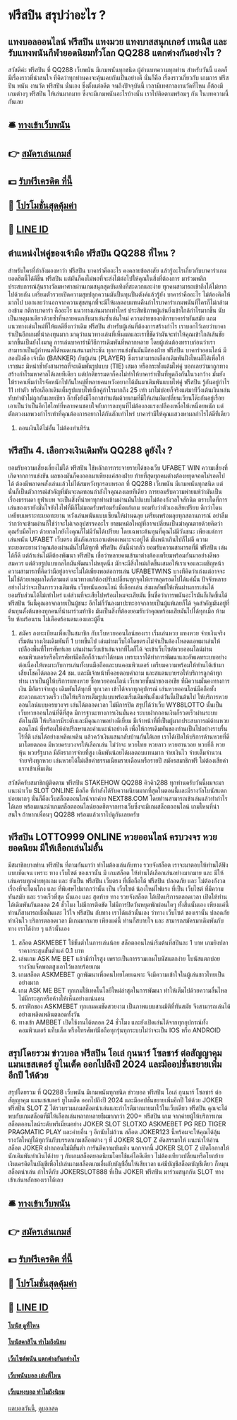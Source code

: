 # ฟรีสปิน สรุปว่าอะไร ?
## แทงบอลออนไลน์ ฟรีสปิน แทงมวย แทงบาสสนุกเกอร์ เทนนิส และรับแทงพนันกีฬายอดนิยมทั่วโลก QQ288 แตกต่างกันอย่างไร ?
สวัสดีค่ะ ฟรีสปิน ที่ QQ288 เว็บพนัน มีเกมพนันทุกชนิด ผู้อ่านบทความทุกท่าน สำหรับวันนี้ แอดก็มีเรื่องราวที่น่าสนใจ ที่คิดว่าทุกท่านคงจะคุ้นเคยกันเป็นอย่างดี นั่นก็คือ เรื่องราวเกี่ยวกับ เกมการ ฟรีสปิน พนัน งานวัด ฟรีสปิน นั่นเอง ซึ่งตั้งแต่อดีต จนถึงปัจจุบันนี้ เวลามีเทศกาลงานวัดที่ไหน ก็ต้องมีเกมต่างๆ ฟรีสปิน ให้เล่นมากมาย ซึ่งจะมีเกมพนันอะไรบ้างนั้น เราไปติดตามพร้อมๆ กัน ในบทความนี้กันเลย

## 🛎 [ทางเข้าเว็บพนัน](https://bit.ly/3SdLNi2)
## 👉 [สมัครเล่นเกมส์](https://bit.ly/3SdLNi2)
## 💵 [รับฟรีเครดิต ที่นี้](https://bit.ly/3dyRKHj)
## 👑 [โปรโมชั่นสุดคุ้มค่า](https://bit.ly/3dyRKHj)
## 📱 [LINE ID](https://bit.ly/3dyRKHj)

## ตำแหน่งไพ่คู่ของเจ้ามือ ฟรีสปิน QQ288 ที่ไหน ?
สำหรับใครที่กำลังมองหาว่า ฟรีสปิน บาคาร่าคืออะไร คงคลายข้อสงสัย แล้วรู้อะไรเกี่ยวกับบาคาร่าเกมยอดฮิตนี้ได้ดีขึ้น ฟรีสปิน แต่มันก็คงไม่พอที่จะส่งไม้ต่อไปให้คุณในสิ่งที่ต้องการ มาร่วมพลิกประสบการณ์ลุ้นรางวัลมหาศาลผ่านเกมสนุกสุดบันเทิงที่สะดวกและง่าย ทุกคนสามารถเข้าถึงได้ไม่ยากไปด้วยกัน เตรียมตัวรวยเปิดความสุขปลุกความมันปั้นทุนปั่นตังค์แล้วรู้ยัง บาคาร่าคืออะไร ไม่ต้องคิดให้มากไป บอกเลยว่านอกจากความสุขสนุกที่จะมีให้ผลตอบแทนคืนกำไรบาคาร่าเกมพนันที่ใครก็ไม่กล้ามองข้าม
กติกาบาคาร่า คืออะไร แนวทางเล่นมากเท่าไหร่ ประสิทธิภาพผู้เล่นยิ่งเข้าใกล้กำไรมากขึ้น นับเป็นเหตุผลเดียวด้วยซ้ำที่หลายคนกลับมาเล่นซ้ำเล่นใหม่ ความง่ายของกติกาบาคาร่าทันสมัย แถมแนวทางเล่นใหม่ที่ให้ผลดียิ่งกว่าเดิม ฟรีสปิน สำหรับผู้เล่นที่ต้องการสร้างกำไร เราบอกไว้เลยว่าบาคาร่าเป็นอีกเกมที่น่าลงทุนมาก มาดุว่าแนวทางเล่นที่เห็นผลและเราชี้ชัดว่ามันจะทำให้คุณเข้าใกล้เส้นชัยมากขึ้นเป็นยังไงมาดู การเล่นบาคาร่ามีวิธีการเดิมพันที่หลากหลาย โดยผู้เล่นต้องทราบก่อนว่าเราสามารถเป็นผู้กำหนดได้หมดบนสนามประชัน ทุกการแข่งขันมันมีสองฝ่าย ฟรีสปิน บาคาร่าออนไลน์ มีสองฝั่งคือ เจ้ามือ (BANKER) กับผู้เล่น (PLAYER) ซึ่งเราสามารถเลือกเดิมพันฝั่งไหนก็ได้เพื่อให้เราชนะ มิหนำซ้ำยังสามารถที่จะเดิมพันรูปแบบ (TIE) เสมอ หรือกระทั่งแต้มไพ่คู่ บอกเลยว่ามาถูกทางสร้างกำไรมหาศาลได้เลยทีเดียว แต่ปกติธรรมดาก็คงไม่ทำให้บาคาร่าเป็นที่พูดถึงกันในวงกว้าง มันยังให้ราคาเพิ่มกำไรจัดหนักไปกันใหญ่ที่หลายคนหวังอยากได้มันมาเดิมพันแบบไพ่คู่ ฟรีสปิน รู้กันอยู่กำไร 11 เท่าตัว หรือเลือกเดินเต็มรูปแบบไพ่เบิ้ลคู่กำไรมากถึง 25 เท่า มาไม่บ่อยก็จริงแต่มาทีวิ่งเต้นเงินหล่นทับทำตัวไม่ถูกกันเลยเชียว อีกทั้งยังมีโอกาสทำแต้มด้วยเกมที่มีให้เล่นผัดเปลี่ยนเวียนโต๊ะกันอยู่เรื่อย เอาเป็นว่าเป็นอีกไฮไลท์ที่หลายคนชอบใจกับการลงทุนที่ไม่ต้องลงแรงเปลืองเหงื่อให้เหนื่อยหนัก แต่ตักตวงผลพวงกำไรเท่าที่คุณต้องการอยากได้กันสักเท่าไหร่ บาคาร่ามีให้คุณแสวงหาผลกำไรได้ดีทีเดียว
1. ถอนเงินได้ไม่อั้น ไม่ต้องทำเทิร์น

## ฟรีสปิน 4. เลือกวงเงินเดิมพัน QQ288 ดูยังไง ?
ยอมรับความเสี่ยงเลี่ยงไม่ได้ ฟรีสปิน ใช้หลักการกระจายรายได้ของเว็บ UFABET WIN ความเสี่ยงที่เกิดจากการแข่งขัน ผลของมันก็คงออกมาเพียงแค่สองฝ่าย ท้ายที่สุดทุกคนต่างต้องหยุดจอดไม่รอดไปได้ ต้องมีพลาดพลั้งเล่นแล้วไม่ได้สมหวังทุกรอบหรอก ที่ QQ288 เว็บพนัน มีเกมพนันทุกชนิด แต่นั่นก็เป็นตัวการณ์สำคัญที่มันจะลดทอนกำลังใจคุณลงเลยทีเดียว การยอมรับความพ่ายแพ้ว่ามันเป็นเรื่องธรรมดา ยูฟ่าเบท จะเป็นสิ่งที่นำพาทุกท่านข้ามผ่านมันไปแบบไม่ต้องกังวลใจสักนิด ตราบใดที่การเล่นของเรายังมั่นใจยังไงไฟที่มีก็ไม่มอดรับพร้อมรับมือแก้เกม
ยอมรับว่าตัวเองเสียเปรียบ ดีกว่าโดนเหยียบเพราะทะเยอทะยาน หวังเล่นพนันแบบเซียนให้ผ่านฉลุย เตรียมพร้อมลุยทุกสถานการณ์ อย่าลืมว่ากว่าจะข้ามผ่านก็ใช่ว่าจะไม่เจออุปสรรคอะไร ยาขมหม้อใหญ่ที่อาจเปลี่ยนเป็นฆ่าคุณตายด้วยคิดว่าคุณรับมือไหว ด้วยกลไกยังไงคุณก็ไม่มีวันได้เปรียบ โดยเฉพาะต้นทุนที่คุณไม่มีวันชนะ เพียงแต่การเล่นพนัน UFABET เว็บตรง มันลัดเลาะเอาแต่พอเหมาะจะอยู่ได้ มั่นหน้าเกินไปก็ไม่ดี ความทะเยอทะยานว่าคุณต้องผ่านมันไปได้ทุกที ฟรีสปิน อันนี้น่ากลัว
ยอมรับความสามารถที่มี ฟรีสปิน เล่นได้ก็ดี แต่ถ้าเล่นไม่ดีต้องพัฒนา ฟรีสปิน เชื่อว่าหลายคนเข้ามาต่างต้องเตรียมพร้อมกันมาอย่างดีพอสมควร แต่ด้วยรูปแบบกลไกมันพัฒนาไม่หยุดนิ่ง มักจะมีสิ่งใหม่เกิดขึ้นเสมอให้เราเจอและเผชิญหน้า ความสามารถที่คิดว่ามีอยู่อาจจะไม่ได้เพียงพอต่อการเล่น UFABETWINS บางทีคิดว่าเก่งแต่อาจจะไม่ใช่ด้วยเหตุผลใดก็ตามแต่ แนวทางแก้ต้องปรับเปลี่ยนทุกจุดให้เราหลุดรอดไปได้แค่นั้น ปัจจัยหลายอย่างไม่ว่าจะเป็นการวางเดิมพัน เว็บพนันออนไลน์ ที่เลือกเล่น ส่งผลลัพธ์ให้เห็นผ่านการเล่นได้
ยอมรับส่วนได้ไม่เท่าไหร่ แต่ส่วนที่จะเสียไปพร้อมไหมจะเสียมัน ขึ้นชื่อว่าการพนันอะไรมันก็เกิดขึ้นได้ ฟรีสปิน วันนี้คุณอาจกลายเป็นผู้ชนะ อีกไม่กี่วันลงมาปะทะอาจกลายเป็นผู้แพ้เลยก็ได้ จุดสำคัญมันอยู่ที่ต้นทุนตั้งต้นของทุกคนที่นำมาร่วมท้าชิง มันเป็นสิ่งที่ต้องยอมรับว่าคุณพร้อมเสียมันไปได้ทุกเมื่อ ห้ามรีบ ห้ามร้อนรน ไม่เดือดร้อนตนเองและผู้อื่น
1. สมัคร ลงทะเบียนเพื่อเป็นสมาชิก กับเว็บหวยออนไลน์ของเรา เริ่มเล่นหวย แทงหวย จ่ายเงินจริง เริ่มต้นวางเงินเดิมพันที่ 1 บาทขึ้นไป เล่นผ่านเว็บได้โดยตรงไม่จำเป็นต้องโหลดแอพมาเล่นให้เปลืองพื้นที่โทรศัพท์เลย เล่นผ่านเว็บเข้าเล่นจากที่ใดก็ได้ จะเข้าเว็บไซต์หวยออนไลน์ผ่านคอมพิวเตอร์หรือโทรศัพท์มือถือก็ล้วนทำได้หมด เพราะเราได้ทำการพัฒนาและอัพเดทระบบอย่างต่อเนื่องให้เหมาะกับการเล่นทั้งบนมือถือและบนคอมพิวเตอร์ เตรียมความพร้อมให้ท่านได้เข้ามาเสี่ยงโชคได้ตลอด 24 ชม. และมีเจ้าหน้าที่คอยตอบคำถาม และสแตนบายรอให้บริการลูกค้าทุกท่าน เราเป็นผู้ให้บริการแทงหวย ซื้อหวยออนไลน์ เว็บหวยชั้นนำของเอเชีย ที่มีความมั่นคงทางการเงิน มีอัตราจ่ายสูง เดิมพันได้ทุกที่ ทุกเวลา เข้าได้จากทุกอุปกรณ์ เล่นหวยออนไลน์มือถือทั้งสะดวกและรวดเร็ว เปิดให้บริการเต็มรูปแบบพร้อมเริ่มเดิมพันตั้งแต่วันนี้เป็นต้นไป ให้บริการหวยออนไลน์แบบครบวงจร เล่นได้ตลอดเวลา ไม่มีการปิด สรุปได้ว่าเว็บ WY88LOTTO นั้นเป็น เว็บหวยออนไลน์ที่ดีที่สุด มีการฐานะทางการเงินมั่นคง ระบบฝากถอนเงินก็รวดเร็วผ่านระบบอัตโนมัติ ให้บริการมีระดับและมีคุณภาพอย่างดีเยี่ยม มีเจ้าหน้าที่ที่เป็นผู้มากประสบการณ์ด้านหวยออนไลน์ ที่พร้อมให้คำปรึกษาและคำแนะนำอย่างดี เพื่อให้การเดิมพันของท่านเป็นไปอย่างราบรื่น ไร้ที่ติ เล่นได้อย่างเพลิดเพลิน แล้วคว้าเงินแสนกลับบ้านกันได้เลย เราได้เปิดให้บริการด้านหวยที่ดีมาโดยตลอด มีหวยครบวงจรให้เลือกเล่น ไม่ว่าจะ หวยไทย หวยลาว หวยฮานวอย หวยยี่กี หวยหุ้น หวยรัฐบาล มีอัตราการจ่ายที่สูง เดิมพันน้อยได้ผลตอบแทนมาก จ่ายเงินไว จ่ายเต็มจำนวน จ่ายจริงทุกหวย เล่นหวยได้ไม่เสียค่าธรรมเนียมรายเดือนหรือรายปี สมัครสมาชิกฟรี ไม่ต้องเสียค่าแรกเข้าเพิ่มเติม

สวัสดีครับสมาชิกผู้ติดตาม ฟรีสปิน STAKEHOW QQ288 คิวคิว288 ทุกท่านครับวันนี้ผมจะมาแนะนำเว็บ SLOT ONLINE มือถือ ที่กำลังได้รับความนิยมมากที่สุดในตอนนี้และมีรางวัลโบนัสแตกบ่อยมากๆ นั่นก็คือเว็บสล็อตออนไลน์จากค่าย NEXT88.COM โดยท่านสามารถเข้าเล่นแล้วทำกำไรได้เลย พร้อมแนะนำเกมสล็อตออนไลน์ยอดฮิตจากทางเว็บซึ่งจะมีเกมสล็อตออนไลน์ เกมไหนที่น่าสนใจ ถ้าหากเพื่อนๆ QQ288 พร้อมแล้วเราไปดูกันเลยครับ

## ฟรีสปิน LOTTO999 ONLINE หวยออนไลน์ ครบวงจร หวยยอดนิยม มีให้เลือกเล่นไม่อั้น
มีสมาชิกบางท่าน ฟรีสปิน ที่ถามกันมาว่า ทำไมต้องเล่นกับทาง รวยจังสล็อต เราจะมาตอบให้ท่านได้ฟังแบบชัดเจน เพราะ ทาง เว็บไซต์ ของเรานั้น มี เกมสล็อต ให้ท่านได้เลือกเล่นอย่างมากมาย และ มีให้เล่นครบทุกค่ายทุกเกม และ ยังเป็น ฟรีสปิน เว็บตรง ที่เชื่อถือได้ ฟรีสปิน ปลอดภัย และ ไม่ต้องกังวล เรื่องที่จะโดนโกง และ ที่พิเศษไปมากกว่านั้น เป็น เว็บไซต์ น้องใหม่ไฟแรง ที่เป็น เว็บไซต์ ที่มีความทันสมัย และ รวดเร็วที่สุด นั้นเอง และ สุดท้าย ทาง รวยจังสล็อต ได้เปิดบริการตลอดเวลา เปิดให้ท่านได้เดิมพันกันตลอด 24 ชั่วโมง ไม่มีการติดขัด ไม่มีการปิดวันหยุดพักผ่อนใดๆ ทั้งสิ้นนั้นเอง เพียงแค่นี้ ท่านก็สามารถเชื่อมั่นและ ไว้ใจ ฟรีสปิน กับทาง เราได้แล้วนั้นเอง ว่าทาง เว็บไซต์ ของเรานั้น ปลอดภัย ทำเงินไว บริการตลอดเวลา มีเกมมากมาย เพียงแค่นี้ ท่านก็สบายใจ และ สามารถสมัครมาเดิมพันกับทาง เราได้ง่าย ๆ แล้วนั้นเอง
1. สล็อต ASKMEBET ใช้ขั้นต่ำในการเล่นน้อย สล็อตออนไลน์เริ่มต้นที่สปินละ 1 บาท เกมยิงปลาราคากระสุนขั้นต่ำแค่ 0.1 บาท
2. เล่นเกม ASK ME BET แล้วมีกำไรสูง เพราะเป็นการรวมเกมโบนัสแตกง่าย โบนัสแตกบ่อย รางวัลแจ็คพอตสูงเอาไว้หลายร้อยเกม
3. เกมสล็อต ASKMEBET ถูกพัฒนาเพื่อคนไทยโดยเฉพาะ จึงมีความเข้าใจในผู้เล่นชาวไทยเป็นอย่างมาก
4. เกม ASK ME BET ทุกเกมใช้เทคโนโลยีใหม่ล่าสุดในการพัฒนา ทำให้เต็มไปด้วยความลื่นไหล ไม่มีกระตุกหรือค้างให้เห็นอย่างแน่นอน
5. กราฟิกของ ASKMEBET ทุกเกมคมชัดสวยงาม เป็นภาพแบบสามมิติที่ทันสมัย จึงสามารถเล่นได้อย่างเพลิดเพลินตลอดทั้งวัน
6. ทางเข้า AMBBET เปิดใช้งานได้ตลอด 24 ชั่วโมง และยังเปิดเล่นได้จากทุกอุปกรณ์ทั้งคอมพิวเตอร์ แท็บเล็ต หรือโทรศัพท์มือถือทุกรุ่นทุกระบบไม่ว่าจะเป็น IOS หรือ ANDROID

## สรุปโดยรวม ข่าวบอล ฟรีสปิน โอเล่ กุนนาร์ โซลชาร์ ต่อสัญญาคุม แมนเชสเตอร์ ยูไนเต็ด ออกไปถึงปี 2024 และมีออปชั่นขยายเพิ่มอีกปี ให้ด้วย
สรุปโดยรวม ที่ QQ288 เว็บพนัน มีเกมพนันทุกชนิด ข่าวบอล ฟรีสปิน โอเล่ กุนนาร์ โซลชาร์ ต่อสัญญาคุม แมนเชสเตอร์ ยูไนเต็ด ออกไปถึงปี 2024 และมีออปชั่นขยายเพิ่มอีกปี ให้ด้วย JOKER ฟรีสปิน SLOT Z ได้รวบรวมเกมสล็อตน่าเล่นและกำไรดีมากมายมาไว้ในเว็บเดียว ฟรีสปิน คุณจะได้พบกับเกมสล็อตที่มีให้เลือกเล่นหลากหลายธีมมากกว่า 200+ ฟรีสปิน เกม จากค่ายผู้ให้บริการเกมสล็อตออนไลน์ระดับพรีเมี่ยมอย่าง JOKER SLOT SLOTXO ASKMEBET PG RED TIGER PRAGMATIC PLAY และค่ายอื่น ๆ อีกนับไม่ถ้วน สล็อต JOKER123 นี้พร้อมจะให้คุณได้ลุ้นรางวัลใหญ่ได้ทุกวันกับบรรดาเกมสล็อตต่าง ๆ ที่ JOKER SLOT Z คัดสรรมาให้
แนะนำให้อ่าน สล็อต JOKER ฝากถอนไม่มีขั้นต่ำ การันตีความบันเทิง
นอกจากนี้ JOKER SLOT Z เปิดโอกาสให้นักเดิมพันทำเงินได้ง่าย ๆ กับเกมสล็อตยอดนิยมโดยใช้แค่ไอดีเดียว ไม่ต้องเทียวเปลี่ยนหรือโยกย้ายเงินเครดิตในบัญชีเพื่อไปเล่นเกมสล็อตเกมอื่นกับบัญชีอื่นให้เสียเวลา แค่มีบัญชีสล็อตบัญชีเดียว ก็หมุนสล็อตน่าเล่น กำไรดีกับ JOKERSLOT888 ที่เป็น JOKER ฟรีสปิน มาร่วมสนุกกัน SLOT ทางเข้าเล่นหลักของเราได้เลย

## 🛎 [ทางเข้าเว็บพนัน](https://bit.ly/3SdLNi2)
## 👉 [สมัครเล่นเกมส์](https://bit.ly/3SdLNi2)
## 💵 [รับฟรีเครดิต ที่นี้](https://bit.ly/3dyRKHj)
## 👑 [โปรโมชั่นสุดคุ้มค่า](https://bit.ly/3dyRKHj)
## 📱 [LINE ID](https://bit.ly/3dyRKHj)

#### [โบนัส ดูที่ไหน](https://atom.io/themes/โบนัส%20ดูที่ไหน)
#### [โบนัสคาสิโน ทำไมถึงนิยม](https://atom.io/themes/โบนัสคาสิโน%20ทำไมถึงนิยม)
#### [เว็บไซต์พนัน แตกต่างกันอย่างไร](https://atom.io/themes/เว็บไซต์พนัน%20แตกต่างกันอย่างไร)
#### [เว็บพนันบอล เล่นที่ไหน](https://atom.io/themes/เว็บพนันบอล%20เล่นที่ไหน)
#### [เว็บแทงบอล ทำไมถึงนิยม](https://atom.io/themes/เว็บแทงบอล%20ทำไมถึงนิยม)

[ผลบอลวันนี้](https://siamsport.tv "ผลบอลวันนี้"), [ดูบอลสด](https://siamsport.tv/ดูบอลสด "ดูบอลสด")